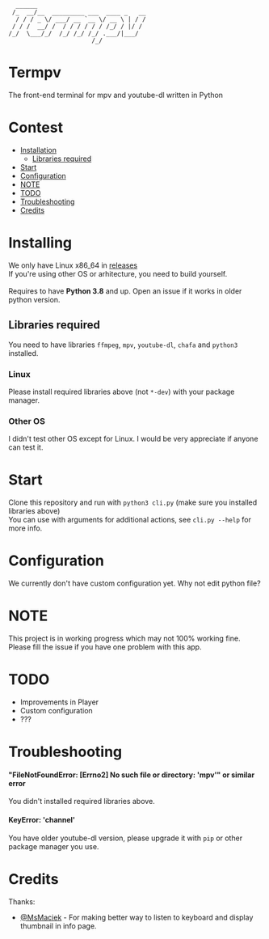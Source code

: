 ```
  ______
 /_  __/__  _________ ___  ____ _   __
  / / / _ \/ ___/ __ `__ \/ __ \ | / /
 / / /  __/ /  / / / / / / /_/ / |/ / 
/_/  \___/_/  /_/ /_/ /_/ .___/|___/  
                       /_/            
```

# Termpv
The front-end terminal for mpv and youtube-dl written in Python

# Contest
* [Installation](#Installing)
   * [Libraries required](#Libraries)
* [Start](#Start)
* [Configuration](#Configuration)
* [NOTE](#NOTE)
* [TODO](#TODO)
* [Troubleshooting](#Troubleshooting)
* [Credits](#Credits)

# Installing
We only have Linux x86_64 in [releases](https://github.com/raluvy95/termpv/releases)<br>
If you're using other OS or arhitecture, you need to build yourself.<br><br>
Requires to have **Python 3.8** and up. Open an issue if it works in older python version.

## Libraries required
You need to have libraries `ffmpeg`, `mpv`, `youtube-dl`, `chafa` and `python3` installed.

### Linux
Please install required libraries above (not `*-dev`) with your package manager.

### Other OS
I didn't test other OS except for Linux. I would be very appreciate if anyone can test it.

# Start
Clone this repository and run with `python3 cli.py` (make sure you installed libraries above)<br>
You can use with arguments for additional actions, see `cli.py --help` for more info.

# Configuration
We currently don't have custom configuration yet. Why not edit python file?

# NOTE
This project is in working progress which may not 100% working fine. Please fill the issue if you have one problem with this app.

# TODO
* Improvements in Player
* Custom configuration
* ???

# Troubleshooting
#### "FileNotFoundError: [Errno2] No such file or directory: 'mpv'" or similar error
You didn't installed required libraries above.
#### KeyError: 'channel'
You have older youtube-dl version, please upgrade it with `pip` or other package manager you use.


# Credits

Thanks:
* [@MsMaciek](https://github.com/MsMaciek123) - For making better way to listen to keyboard and display thumbnail in info page.

